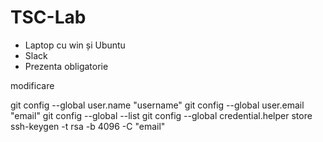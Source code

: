 # TSC-Lab

* Laptop cu win și Ubuntu
* Slack
* Prezenta obligatorie

modificare

git config --global user.name "username"
git config --global user.email "email"
git config --global --list
git config --global credential.helper store
ssh-keygen -t rsa -b 4096 -C "email"